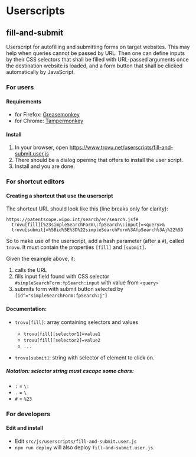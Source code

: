 # Userscripts

## fill-and-submit

Userscript for autofilling and submitting forms on target websites. This may help when queries cannot be passed by URL. Then one can define inputs by their CSS selectors that shall be filled with URL-passed arguments once the destination website is loaded, and a form button that shall be clicked automatically by JavaScript.

### For users

#### Requirements

-   for Firefox: [Greasemonkey](https://addons.mozilla.org/firefox/addon/greasemonkey/)
-   for Chrome: [Tampermonkey](https://chrome.google.com/webstore/detail/tampermonkey/dhdgffkkebhmkfjojejmpbldmpobfkfo)

#### Install

1. In your browser, open https://www.trovu.net/userscripts/fill-and-submit.user.js
2. There should be a dialog opening that offers to install the user script.
3. Install and you are done.

### For shortcut editors

#### Creating a shortcut that use the userscript

The shortcut URL should look like this (line breaks only for clarity):

    https://patentscope.wipo.int/search/en/search.jsf#
      trovu[fill][%23simpleSearchForm\:fpSearch\:input]=<query>&
      trovu[submit]=%5Bid%5E%3D%22simpleSearchForm%3AfpSearch%3Aj%22%5D

So to make use of the userscript, add a hash parameter (after a `#`), called `trovu`. It must contain the properties `[fill]` and `[submit]`.

Given the example above, it:

1. calls the URL
2. fills input field found with CSS selector `#simpleSearchForm:fpSearch:input` with value from `<query>`
3. submits form with submit button selected by `[id^="simpleSearchForm:fpSearch:j"]`

#### Documentation:

-   `trovu[fill]`: array containing selectors and values

    -   `trovu[fill][selector1]=value1`
    -   `trovu[fill][selector2]=value2`
    -   `...`

-   `trovu[submit]`: string with selector of element to click on.

##### Notation: selector string must escape some chars:

-   `:` = `\:`
-   `.` = `\.`
-   `#` = `%23`

### For developers

#### Edit and install

-   Edit `src/js/userscripts/fill-and-submit.user.js`
-   `npm run deploy` will also deploy `fill-and-submit.user.js`.
